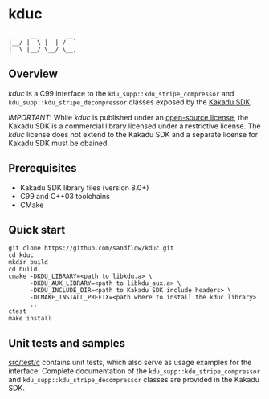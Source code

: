# kduc
          __        __  
    |__/ |  \ |  | /  ` 
    |  \ |__/ \__/ \__,

## Overview

_kduc_ is a C99 interface to the `kdu_supp::kdu_stripe_compressor` and
`kdu_supp::kdu_stripe_decompressor` classes exposed by the [Kakadu
SDK](https://kakadusoftware.com/).

_IMPORTANT_: While _kduc_ is published under an [open-source
license](./LICENSE.txt), the Kakadu SDK is a commercial library licensed under a
restrictive license. The _kduc_ license does not extend to the Kakadu SDK and a
separate license for Kakadu SDK must be obained.

## Prerequisites

* Kakadu SDK library files (version 8.0+)
* C99 and C++03 toolchains
* CMake

## Quick start

    git clone https://github.com/sandflow/kduc.git
    cd kduc
    mkdir build
    cd build
    cmake -DKDU_LIBRARY=<path to libkdu.a> \
          -DKDU_AUX_LIBRARY=<path to libkdu_aux.a> \
          -DKDU_INCLUDE_DIR=<path to Kakadu SDK include headers> \
          -DCMAKE_INSTALL_PREFIX=<path where to install the kduc library>
          ..
    ctest
    make install

## Unit tests and samples

[src/test/c](./src/test/c) contains unit tests, which also serve as usage
examples for the interface. Complete documentation of the
`kdu_supp::kdu_stripe_compressor` and `kdu_supp::kdu_stripe_decompressor`
classes are provided in the Kakadu SDK.
